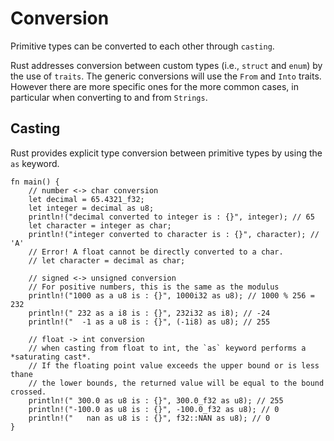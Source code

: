 # Conversion

Primitive types can be converted to each other through `casting`.

Rust addresses conversion between custom types (i.e., `struct` and `enum`) by the use of `traits`. The generic conversions will use the `From` and `Into` traits. However there are more specific ones for the more common cases, in particular when converting to and from `Strings`.

## Casting

Rust provides explicit type conversion between primitive types by using the `as` keyword.

```rust,editable
fn main() {
    // number <-> char conversion
    let decimal = 65.4321_f32;
    let integer = decimal as u8;
    println!("decimal converted to integer is : {}", integer); // 65
    let character = integer as char;
    println!("integer converted to character is : {}", character); // 'A'
    // Error! A float cannot be directly converted to a char.
    // let character = decimal as char;

    // signed <-> unsigned conversion
    // For positive numbers, this is the same as the modulus
    println!("1000 as a u8 is : {}", 1000i32 as u8); // 1000 % 256 = 232
    println!(" 232 as a i8 is : {}", 232i32 as i8); // -24
    println!("  -1 as a u8 is : {}", (-1i8) as u8); // 255

    // float -> int conversion
    // when casting from float to int, the `as` keyword performs a *saturating cast*.
    // If the floating point value exceeds the upper bound or is less thane
    // the lower bounds, the returned value will be equal to the bound crossed.
    println!(" 300.0 as u8 is : {}", 300.0_f32 as u8); // 255
    println!("-100.0 as u8 is : {}", -100.0_f32 as u8); // 0
    println!("   nan as u8 is : {}", f32::NAN as u8); // 0
}
```
